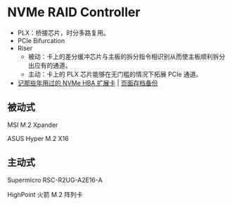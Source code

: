 # NVMe RAID Controller

- PLX：桥接芯片，时分多路复用。
- PCIe Bifurcation
- Riser
  - 被动：卡上的差分缓冲芯片与主板的拆分指令相识别从而使主板顺利拆分出应有的通道。
  - 主动：卡上的 PLX 芯片能够在无门槛的情况下拓展 PCIe 通道。
- [记那些年用过的 NVMe HBA 扩展卡](https://www.chiphell.com/thread-1885185-1-1.html) | [页面存档备份](https://static-wiki.inxiny.cn/%E7%A1%AC%E4%BB%B6/%E7%A3%81%E7%9B%98/NVMe%20RAID%20Controller/%E8%AE%B0%E9%82%A3%E4%BA%9B%E5%B9%B4%E7%94%A8%E8%BF%87%E7%9A%84NVMe%20HBA%E6%89%A9%E5%B1%95%E5%8D%A1%20-%20%E7%94%B5%E8%84%91%E8%AE%A8%E8%AE%BA%20-%20Chiphell%20-%20%E5%88%86%E4%BA%AB%E4%B8%8E%E4%BA%A4%E6%B5%81%E7%94%A8%E6%88%B7%E4%BD%93%E9%AA%8C%20(2021_10_18%20%E4%B8%8B%E5%8D%886_34_16).html)

## 被动式

MSI M.2 Xpander

ASUS Hyper M.2 X16

## 主动式

Supermicro RSC-R2UG-A2E16-A

HighPoint 火箭 M.2 阵列卡


